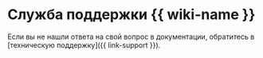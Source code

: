 # Служба поддержки {{ wiki-name }}


Если вы не нашли ответа на свой вопрос в документации, обратитесь в [техническую поддержку]({{ link-support }}).
